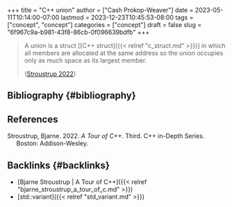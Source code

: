 +++
title = "C++ union"
author = ["Cash Prokop-Weaver"]
date = 2023-05-11T10:14:00-07:00
lastmod = 2023-12-23T10:45:53-08:00
tags = ["concept", "concept"]
categories = ["concept"]
draft = false
slug = "6f967c9a-b981-43f8-86cb-0f096639bdfb"
+++

> A union is a struct [[C++ struct]({{< relref "c_struct.md" >}})] in which all members are allocated at the same address so the union occupies only as much space as its largest member.
>
> (<a href="#citeproc_bib_item_1">Stroustrup 2022</a>)


## Bibliography {#bibliography}

## References

<style>.csl-entry{text-indent: -1.5em; margin-left: 1.5em;}</style><div class="csl-bib-body">
  <div class="csl-entry"><a id="citeproc_bib_item_1"></a>Stroustrup, Bjarne. 2022. <i>A Tour of C++</i>. Third. C++ in-Depth Series. Boston: Addison-Wesley.</div>
</div>



## Backlinks {#backlinks}

-   [Bjarne Stroustrup | A Tour of C++]({{< relref "bjarne_stroustrup_a_tour_of_c.md" >}})
-   [std::variant]({{< relref "std_variant.md" >}})
